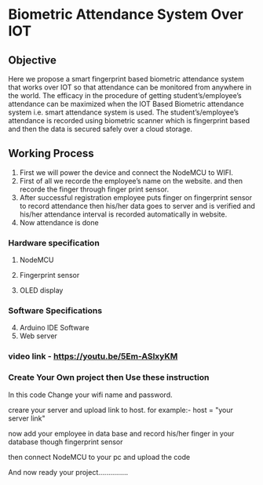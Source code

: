 #                                  Biometric Attendance System Over IOT

##                                        Objective  
Here we propose a smart fingerprint based biometric attendance system that works over IOT so that attendance can be monitored from anywhere in the world. The efficacy in the procedure of getting student’s/employee’s attendance can be maximized when the IOT Based Biometric attendance system i.e. smart attendance system is used. The student’s/employee’s attendance is recorded using biometric scanner which is fingerprint based and then the data is secured safely over a cloud storage.


##                                      Working Process
1. First we will power the device and connect the NodeMCU to WIFI.
2. First of all we recorde the employee’s name on the website. and then recorde the finger through finger print sensor.
3. After successful registration employee puts finger on fingerprint sensor to record attendance then his/her data goes to server and is verified and his/her attendance interval is recorded automatically in website.
4. Now attendance is done 

### Hardware specification
1. NodeMCU  
                                          
2. Fingerprint sensor 
                                                        
          
3. OLED display 
                     
### Software Specifications 
4. Arduino IDE Software 
5. Web server
       
### video link - https://youtu.be/5Em-ASlxyKM
       

### Create Your Own project then Use these instruction 
In this code Change your wifi name and password.


creare your server and upload link to host.
for example:-  host = "your server link"


now add your employee in data base and record his/her finger in your database though fingerprint sensor  


then connect NodeMCU to your pc and upload the code


And now ready your project...............
